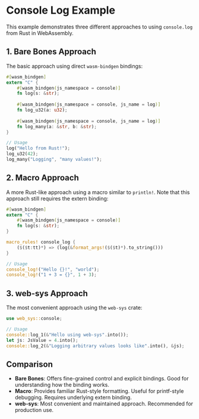 # Console Log Example

This example demonstrates three different approaches to using `console.log` from Rust in WebAssembly.

## 1. Bare Bones Approach

The basic approach using direct `wasm-bindgen` bindings:

```rust
#[wasm_bindgen]
extern "C" {
    #[wasm_bindgen(js_namespace = console)]
    fn log(s: &str);
    
    #[wasm_bindgen(js_namespace = console, js_name = log)]
    fn log_u32(a: u32);
    
    #[wasm_bindgen(js_namespace = console, js_name = log)]
    fn log_many(a: &str, b: &str);
}

// Usage
log("Hello from Rust!");
log_u32(42);
log_many("Logging", "many values!");
```

## 2. Macro Approach

A more Rust-like approach using a macro similar to `println!`. Note that this approach still requires the extern binding:

```rust
#[wasm_bindgen]
extern "C" {
    #[wasm_bindgen(js_namespace = console)]
    fn log(s: &str);
}

macro_rules! console_log {
    ($($t:tt)*) => (log(&format_args!($($t)*).to_string()))
}

// Usage
console_log!("Hello {}!", "world");
console_log!("1 + 3 = {}", 1 + 3);
```

## 3. web-sys Approach

The most convenient approach using the `web-sys` crate:

```rust
use web_sys::console;

// Usage
console::log_1(&"Hello using web-sys".into());
let js: JsValue = 4.into();
console::log_2(&"Logging arbitrary values looks like".into(), &js);
```

## Comparison

- **Bare Bones**: Offers fine-grained control and explicit bindings. Good for understanding how the binding works.
- **Macro**: Provides familiar Rust-style formatting. Useful for printf-style debugging. Requires underlying extern binding.
- **web-sys**: Most convenient and maintained approach. Recommended for production use.
